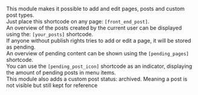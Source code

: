 This module makes it possible to add and edit pages, posts and custom post types.<br>
Just place this shortcode on any page: <code>[front_end_post]</code>.<br>
An overview of the posts created by the current user can be displayed using the: <code>[your_posts]</code> shortcode.<br>
If anyone without publish rights tries to add or edit a page, it will be stored as pending.<br>
An overview of pending content can be shown using the <code>[pending_pages]</code> shortcode.<br>
You can use the <code>[pending_post_icon]</code> shortcode as an indicator, displaying the amount of pending posts in menu items.<br>
This module also adds a custom post status: archived. Meaning a post is not visible but still kept for reference
	